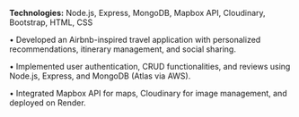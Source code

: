 **Technologies:** Node.js, Express, MongoDB, Mapbox API, Cloudinary, Bootstrap, HTML, CSS

• Developed an Airbnb-inspired travel application with personalized recommendations, itinerary management,
 and social sharing.
 
 • Implemented user authentication, CRUD functionalities, and reviews using Node.js, Express, and MongoDB
 (Atlas via AWS).
 
 • Integrated Mapbox API for maps, Cloudinary for image management, and deployed on Render.

